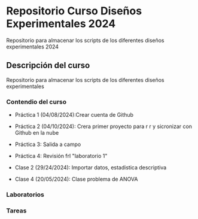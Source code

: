 # Repositorio Curso Diseños Experimentales 2024
Repositorio para almacenar los scripts de los diferentes diseños experimentales 2024

## Descripción del curso
Repositorio para almacenar los scripts de los diferentes diseños experimentales

### Contendio del curso
+ Práctica 1 (04/08/2024):Crear cuenta de Github
  
+ Práctica 2 (04/10/2024): Crera primer proyecto para r r y sicronizar con Github en la nube

+ Práctica 3: Salida a campo

+ Práctica 4: Revisión frl "laboratorio 1"

+ Clase 2 (29/24/2024): Importar datos, estadistica descriptiva

+ Clase 4 (20/05/2024): Clase problema de ANOVA


### Laboratorios







### Tareas

